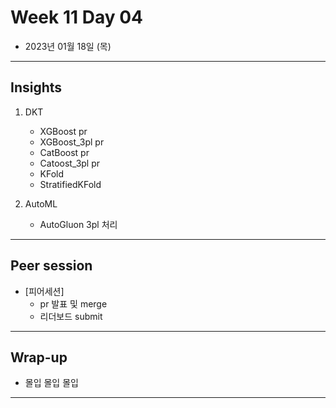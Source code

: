 # Week 11 Day 04

- 2023년 01월 18일 (목)

---

## Insights
 
1) DKT
    - XGBoost pr
    - XGBoost_3pl pr 
    - CatBoost pr
    - Catoost_3pl pr
    - KFold 
    - StratifiedKFold
    
2) AutoML 
    - AutoGluon 3pl 처리
   

---

## Peer session

- [피어세션]
    - pr 발표 및 merge
    - 리더보드 submit
    

---

## Wrap-up

- 몰입 몰입 몰입

---
